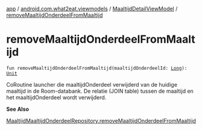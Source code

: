 [app](../../index.md) / [android.com.what2eat.viewmodels](../index.md) / [MaaltijdDetailViewModel](index.md) / [removeMaaltijdOnderdeelFromMaaltijd](./remove-maaltijd-onderdeel-from-maaltijd.md)

# removeMaaltijdOnderdeelFromMaaltijd

`fun removeMaaltijdOnderdeelFromMaaltijd(maaltijdOnderdeelId: `[`Long`](https://kotlinlang.org/api/latest/jvm/stdlib/kotlin/-long/index.html)`): `[`Unit`](https://kotlinlang.org/api/latest/jvm/stdlib/kotlin/-unit/index.html)

CoRoutine launcher die maaltijdOnderdeel verwijderd van de huidige maaltijd
in de Room-databank. De relatie (JOIN table) tussen de maaltijd en het maaltijdOnderdeel wordt verwijderd.

**See Also**

[MaaltijdMaaltijdOnderdeelRepository.removeMaaltijdOnderdeelFromMaaltijd](../../android.com.what2eat.repositories/-maaltijd-maaltijd-onderdeel-repository/remove-maaltijd-onderdeel-from-maaltijd.md)

